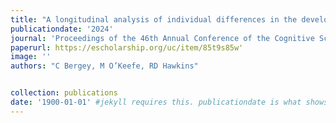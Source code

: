 ```yaml
---
title: "A longitudinal analysis of individual differences in the development of communicative acts"
publicationdate: '2024'
journal: 'Proceedings of the 46th Annual Conference of the Cognitive Science Society.'
paperurl: https://escholarship.org/uc/item/85t9s85w'
image: ''
authors: "C Bergey, M O’Keefe, RD Hawkins"


collection: publications
date: '1900-01-01' #jekyll requires this. publicationdate is what shows up
---
```

